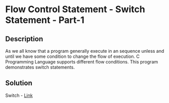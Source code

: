 # Flow Control Statement - Switch Statement - Part-1

## Description

As we all know that a program generally execute in an sequence unless and until we have some condition to change the flow of execution. 
C Programming Language supports different flow conditions. This program demonstrates switch statements.

## Solution

Switch - [Link](https://github.com/rammya29/Emertxe-Internship/blob/main/Advanced%20-%20C/Sample%20Programs/Chapter-1%20:%20%20Basic%20Refresher/Program-13%20:%20Flow%20Control%20-%20Switch%20-%20P1/switch1.c)
